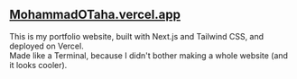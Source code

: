 ## [MohammadOTaha.vercel.app](https://mohammadotaha.vercel.app/)
This is my portfolio website, built with Next.js and Tailwind CSS, and deployed on Vercel.\
Made like a Terminal, because I didn't bother making a whole website (and it looks cooler).
